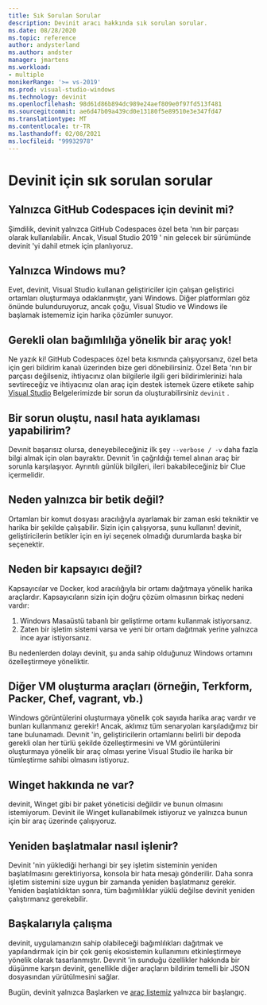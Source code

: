 ```yaml
---
title: Sık Sorulan Sorular
description: Devinit aracı hakkında sık sorulan sorular.
ms.date: 08/28/2020
ms.topic: reference
author: andysterland
ms.author: andster
manager: jmartens
ms.workload:
- multiple
monikerRange: '>= vs-2019'
ms.prod: visual-studio-windows
ms.technology: devinit
ms.openlocfilehash: 98d61d86b894dc989e24aef809e0f97fd513f481
ms.sourcegitcommit: ae6d47b09a439cd0e13180f5e89510e3e347fd47
ms.translationtype: MT
ms.contentlocale: tr-TR
ms.lasthandoff: 02/08/2021
ms.locfileid: "99932978"
---
```

# <a name="frequently-asked-questions-for-devinit"></a>Devinit için sık sorulan sorular

## <a name="is-devinit-just-for-github-codespaces"></a>Yalnızca GitHub Codespaces için devinit mi?

Şimdilik, devinit yalnızca GitHub Codespaces özel beta 'nın bir parçası olarak kullanılabilir. Ancak, Visual Studio 2019 ' nin gelecek bir sürümünde devinit 'yi dahil etmek için planlıyoruz.

## <a name="is-it-windows-only"></a>Yalnızca Windows mu?
Evet, devinit, Visual Studio kullanan geliştiriciler için çalışan geliştirici ortamları oluşturmaya odaklanmıştır, yani Windows. Diğer platformları göz önünde bulunduruyoruz, ancak çoğu, Visual Studio ve Windows ile başlamak istememiz için harika çözümler sunuyor.

## <a name="theres-no-tool-for-the-dependency-i-need"></a>Gerekli olan bağımlılığa yönelik bir araç yok!

Ne yazık ki! GitHub Codespaces özel beta kısmında çalışıyorsanız, özel beta için geri bildirim kanalı üzerinden bize geri dönebilirsiniz. Özel Beta 'nın bir parçası değilseniz, ihtiyacınız olan bilgilerle ilgili geri bildirimlerinizi hala sevtireceğiz ve ihtiyacınız olan araç için destek istemek üzere etikete sahip [Visual Studio](https://github.com/MicrosoftDocs/visualstudio-docs/) Belgelerimizde bir sorun da oluşturabilirsiniz `devinit` .

## <a name="something-went-wrong-how-do-i-debug"></a>Bir sorun oluştu, nasıl hata ayıklaması yapabilirim?

Devınit başarısız olursa, deneyebileceğiniz ilk şey `--verbose / -v` daha fazla bilgi almak için olan bayraktır. Devınit 'in çağrıldığı temel alınan araç bir sorunla karşılaşıyor. Ayrıntılı günlük bilgileri, ileri bakabileceğiniz bir Clue içermelidir.

## <a name="why-not-just-a-script"></a>Neden yalnızca bir betik değil?

Ortamları bir komut dosyası aracılığıyla ayarlamak bir zaman eski tekniktir ve harika bir şekilde çalışabilir. Sizin için çalışıyorsa, şunu kullanın! devinit, geliştiricilerin betikler için en iyi seçenek olmadığı durumlarda başka bir seçenektir.

## <a name="why-not-a-container"></a>Neden bir kapsayıcı değil?

Kapsayıcılar ve Docker, kod aracılığıyla bir ortamı dağıtmaya yönelik harika araçlardır. Kapsayıcıların sizin için doğru çözüm olmasının birkaç nedeni vardır:

1. Windows Masaüstü tabanlı bir geliştirme ortamı kullanmak istiyorsanız.
1. Zaten bir işletim sistemi varsa ve yeni bir ortam dağıtmak yerine yalnızca ince ayar istiyorsanız.

Bu nedenlerden dolayı devinit, şu anda sahip olduğunuz Windows ortamını özelleştirmeye yöneliktir.

## <a name="what-about-other-vm-creation-tools-for-example-terraform-packer-chef-vagrant-etc"></a>Diğer VM oluşturma araçları (örneğin, Terkform, Packer, Chef, vagrant, vb.)

Windows görüntülerini oluşturmaya yönelik çok sayıda harika araç vardır ve bunları kullanmanız gerekir! Ancak, aklımız tüm senaryoları karşıladığımız bir tane bulunamadı. Devınit 'in, geliştiricilerin ortamlarını belirli bir depoda gerekli olan her türlü şekilde özelleştirmesini ve VM görüntülerini oluşturmaya yönelik bir araç olması yerine Visual Studio ile harika bir tümleştirme sahibi olmasını istiyoruz.

## <a name="what-about-winget"></a>Winget hakkında ne var?

devinit, Winget gibi bir paket yöneticisi değildir ve bunun olmasını istemiyorum. Devinit ile Winget kullanabilmek istiyoruz ve yalnızca bunun için bir araç üzerinde çalışıyoruz.

## <a name="how-are-restarts-handled"></a>Yeniden başlatmalar nasıl işlenir?

Devinit 'nin yüklediği herhangi bir şey işletim sisteminin yeniden başlatılmasını gerektiriyorsa, konsola bir hata mesajı gönderilir. Daha sonra işletim sistemini size uygun bir zamanda yeniden başlatmanız gerekir. Yeniden başlatıldıktan sonra, tüm bağımlılıklar yüklü değilse devinit yeniden çalıştırmanız gerekebilir.

## <a name="working-with-others"></a>Başkalarıyla çalışma

devinit, uygulamanızın sahip olabileceği bağımlılıkları dağıtmak ve yapılandırmak için bir çok geniş ekosistemin kullanımını etkinleştirmeye yönelik olarak tasarlanmıştır. Devınit 'in sunduğu özellikler hakkında bir düşünme karşın devinit, genellikle diğer araçların bildirim temelli bir JSON dosyasından yürütülmesini sağlar.

Bugün, devinit yalnızca Başlarken ve [araç listemiz](devinit-tool-list.md) yalnızca bir başlangıç.
